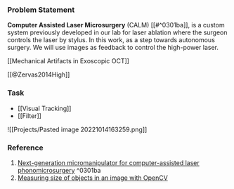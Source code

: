 ### Problem Statement

**Computer Assisted Laser Microsurgery** (CALM) [[#^0301ba]], is a custom system previously developed in our lab for laser ablation where the surgeon controls the laser by stylus. In this work, as a step towards autonomous surgery. We will use images as feedback to control the high-power laser.

[[Mechanical Artifacts in Exoscopic OCT]]

[[@Zervas2014High]]

### Task



- [[Visual Tracking]]
- [[Filter]]


![[Projects/Pasted image 20221014163259.png]]


 ### Reference
 1. [Next-generation micromanipulator for computer-assisted laser phonomicrosurgery](https://doi.org/10.1109/IEMBS.2011.6091128) ^0301ba
 2. [Measuring size of objects in an image with OpenCV](https://pyimagesearch.com/2016/03/28/measuring-size-of-objects-in-an-image-with-opencv/)
